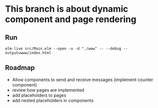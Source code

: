 # This branch is about dynamic component and page rendering
## Run
`elm-live src/Main.elm --open -u -d "./www" -- --debug --output=www/index.html`

## Roadmap
- Allow components to send and receive messages (implement counter component)
- review how pages are implemented
- add placeholders to pages
- add nested placeholders in components 